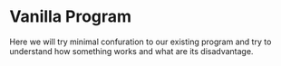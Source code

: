 # Vanilla Program
Here we will try minimal confuration to our existing program and try to understand how something works and what are its disadvantage.

